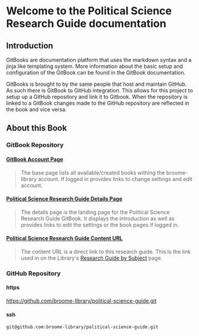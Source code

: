# Welcome to the Political Science Research Guide documentation

## Introduction

GitBooks are documentation platform that uses the markdown syntax and a jinja like templating system.  More information about the basic setup and configuration of the GitBook can be found in the GitBook documentation.  

GitBooks is brought to by the same people that host and maintain GitHub.  As such there is GitBook to GitHub integration.  This allows for this project to setup up a GitHub repository and link it to Gitbook.  When the repository is linked to a GitBook changes made to the GitHub repository are reflected in the book and vice versa.

## About this Book

### GitBook Repository

#### [GitBook Account Page](https://www.gitbook.com/@broome-library)
> The base page lists all available/created books withing the broome-library account.  If logged in provides links to change settings and edit account.

#### [Political Science Research Guide Details Page](https://www.gitbook.com/book/broome-library/political-science-guide/details)
> The details page is the landing page for the Political Science Research Guide GitBook.  It displays the introduction as well as provides links to edit the settings or the book pages if logged in.

#### [Political Science Research Guide Content URL](https://broome-library.gitbooks.io/political-science-guide/content)
> The content URL is a direct link to this research guide. This is the link used in on the Library's [Research Guide by Subject](https://library.csuci.edu/research/dbases-subject.htm) page.

### GitHub Repository

#### https
https://github.com/broome-library/political-science-guide.git

#### ssh
```git@github.com:broome-library/political-science-guide.git```

